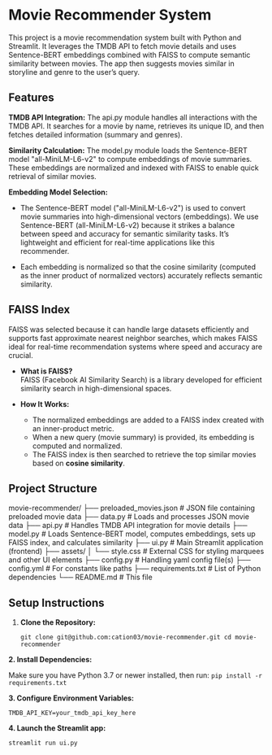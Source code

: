 # Movie Recommender System

This project is a movie recommendation system built with Python and Streamlit. It leverages the TMDB API to fetch movie details and uses Sentence-BERT embeddings combined with FAISS to compute semantic similarity between movies. The app then suggests movies similar in storyline and genre to the user’s query.


## Features

**TMDB API Integration:**
The api.py module handles all interactions with the TMDB API. It searches for a movie by name, retrieves its unique ID, and then fetches detailed information (summary and genres). 

**Similarity Calculation:**
The model.py module loads the Sentence-BERT model "all-MiniLM-L6-v2" to compute embeddings of movie summaries. These embeddings are normalized and indexed with FAISS to enable quick retrieval of similar movies.

**Embedding Model Selection:**
- The Sentence-BERT model ("all-MiniLM-L6-v2") is used to convert movie summaries into high-dimensional vectors (embeddings). We use Sentence-BERT (all-MiniLM-L6-v2) because it strikes a balance between speed and accuracy for semantic similarity tasks. It’s lightweight and efficient for real-time applications like this recommender.

- Each embedding is normalized so that the cosine similarity (computed as the inner product of normalized vectors) accurately reflects semantic similarity.

## FAISS Index

  FAISS was selected because it can handle large datasets efficiently and supports fast approximate nearest neighbor searches, which makes FAISS ideal for real-time recommendation systems where speed and accuracy are crucial.

- **What is FAISS?**  
  FAISS (Facebook AI Similarity Search) is a library developed for efficient similarity search in high-dimensional spaces.

- **How It Works:**  
  - The normalized embeddings are added to a FAISS index created with an inner-product metric.
  - When a new query (movie summary) is provided, its embedding is computed and normalized.
  - The FAISS index is then searched to retrieve the top similar movies based on **cosine similarity**.

## Project Structure

movie-recommender/ 
├── preloaded_movies.json # JSON file containing preloaded movie data 
├── data.py # Loads and processes JSON movie data 
├── api.py # Handles TMDB API integration for movie details 
├── model.py # Loads Sentence-BERT model, computes embeddings, sets up FAISS index, and calculates similarity 
├── ui.py # Main Streamlit application (frontend) 
├── assets/ 
│ └── style.css # External CSS for styling marquees and other UI elements 
├── config.py # Handling yaml config file(s) 
├── config.yml # For constants like paths
├── requirements.txt # List of Python dependencies 
└── README.md # This file

## Setup Instructions

1. **Clone the Repository:**

   `git clone git@github.com:cation03/movie-recommender.git
   cd movie-recommender`
   
**2. Install Dependencies:**

  Make sure you have Python 3.7 or newer installed, then run:
  `pip install -r requirements.txt`

**3. Configure Environment Variables:**

  `TMDB_API_KEY=your_tmdb_api_key_here`

**4. Launch the Streamlit app:**   

   `streamlit run ui.py`
